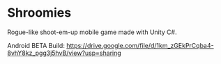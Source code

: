 # Shroomies
Rogue-like shoot-em-up mobile game made with Unity C#.

Android BETA Build: https://drive.google.com/file/d/1km_zGEkPrCqba4-8vhY8kz_pgg3j5hvB/view?usp=sharing
